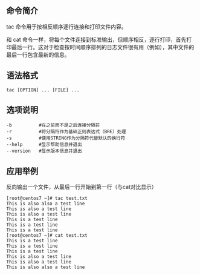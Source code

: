 ## 命令简介

tac 命令用于按相反顺序逐行连接和打印文件内容。

和 cat 命令一样，将每个文件连接到标准输出，但顺序相反，逐行打印，首先打印最后一行。这对于检查按时间顺序排列的日志文件很有用（例如），其中文件的最后一行包含最新的信息。

## 语法格式

```
tac [OPTION] ... [FILE] ... 
```

## 选项说明

```
-b          #在之前而不是之后连接分隔符
-r          #将分隔符作为基础正则表达式（BRE）处理
-s          #使用STRING作为分隔符代替默认的换行符
--help      #显示帮助信息并退出
--version   #显示版本信息并退出
```

## 应用举例

反向输出一个文件，从最后一行开始到第一行（与cat对比显示）

```
[root@centos7 ~]# tac test.txt 
This is also also a test line
This is also a test line
This is also a test line
This is a test line
This is a test line
This is a test line
[root@centos7 ~]# cat test.txt 
This is a test line
This is a test line
This is a test line
This is also a test line
This is also a test line
This is also also a test line
```